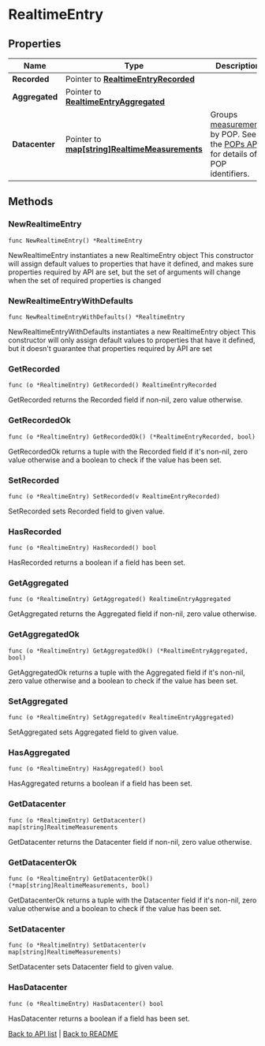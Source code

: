 # RealtimeEntry

## Properties

Name | Type | Description | Notes
------------ | ------------- | ------------- | -------------
**Recorded** | Pointer to [**RealtimeEntryRecorded**](RealtimeEntryRecorded.md) |  | [optional] 
**Aggregated** | Pointer to [**RealtimeEntryAggregated**](RealtimeEntryAggregated.md) |  | [optional] 
**Datacenter** | Pointer to [**map[string]RealtimeMeasurements**](RealtimeMeasurements.md) | Groups [measurements](#measurements-data-model) by POP. See the [POPs API](/reference/api/utils/pops/) for details of POP identifiers. | [optional] 

## Methods

### NewRealtimeEntry

`func NewRealtimeEntry() *RealtimeEntry`

NewRealtimeEntry instantiates a new RealtimeEntry object
This constructor will assign default values to properties that have it defined,
and makes sure properties required by API are set, but the set of arguments
will change when the set of required properties is changed

### NewRealtimeEntryWithDefaults

`func NewRealtimeEntryWithDefaults() *RealtimeEntry`

NewRealtimeEntryWithDefaults instantiates a new RealtimeEntry object
This constructor will only assign default values to properties that have it defined,
but it doesn't guarantee that properties required by API are set

### GetRecorded

`func (o *RealtimeEntry) GetRecorded() RealtimeEntryRecorded`

GetRecorded returns the Recorded field if non-nil, zero value otherwise.

### GetRecordedOk

`func (o *RealtimeEntry) GetRecordedOk() (*RealtimeEntryRecorded, bool)`

GetRecordedOk returns a tuple with the Recorded field if it's non-nil, zero value otherwise
and a boolean to check if the value has been set.

### SetRecorded

`func (o *RealtimeEntry) SetRecorded(v RealtimeEntryRecorded)`

SetRecorded sets Recorded field to given value.

### HasRecorded

`func (o *RealtimeEntry) HasRecorded() bool`

HasRecorded returns a boolean if a field has been set.

### GetAggregated

`func (o *RealtimeEntry) GetAggregated() RealtimeEntryAggregated`

GetAggregated returns the Aggregated field if non-nil, zero value otherwise.

### GetAggregatedOk

`func (o *RealtimeEntry) GetAggregatedOk() (*RealtimeEntryAggregated, bool)`

GetAggregatedOk returns a tuple with the Aggregated field if it's non-nil, zero value otherwise
and a boolean to check if the value has been set.

### SetAggregated

`func (o *RealtimeEntry) SetAggregated(v RealtimeEntryAggregated)`

SetAggregated sets Aggregated field to given value.

### HasAggregated

`func (o *RealtimeEntry) HasAggregated() bool`

HasAggregated returns a boolean if a field has been set.

### GetDatacenter

`func (o *RealtimeEntry) GetDatacenter() map[string]RealtimeMeasurements`

GetDatacenter returns the Datacenter field if non-nil, zero value otherwise.

### GetDatacenterOk

`func (o *RealtimeEntry) GetDatacenterOk() (*map[string]RealtimeMeasurements, bool)`

GetDatacenterOk returns a tuple with the Datacenter field if it's non-nil, zero value otherwise
and a boolean to check if the value has been set.

### SetDatacenter

`func (o *RealtimeEntry) SetDatacenter(v map[string]RealtimeMeasurements)`

SetDatacenter sets Datacenter field to given value.

### HasDatacenter

`func (o *RealtimeEntry) HasDatacenter() bool`

HasDatacenter returns a boolean if a field has been set.


[Back to API list](../README.md#documentation-for-api-endpoints) | [Back to README](../README.md)
